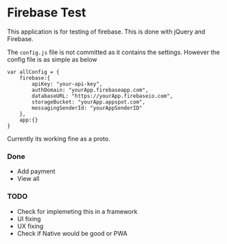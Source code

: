 Firebase Test
=============
 
 This application is for testing of firebase. This is done with jQuery and Firebase.

The `config.js` file is not committed as it contains the settings. However the config file is as simple as below

```
var allConfig = {
	firebase:{
		apiKey: "your-api-key",
        authDomain: "yourApp.firebaseapp.com",
        databaseURL: "https://yourApp.firebaseio.com",
        storageBucket: "yourApp.appspot.com",
        messagingSenderId: "yourAppSenderID"
	},
	app:{}
}
```

Currently its working fine as a proto.

### Done

- Add payment
- View all

### TODO
 - Check for implemeting this in a framework
 - UI fixing
 - UX fixing
 - Check if Native would be good or PWA